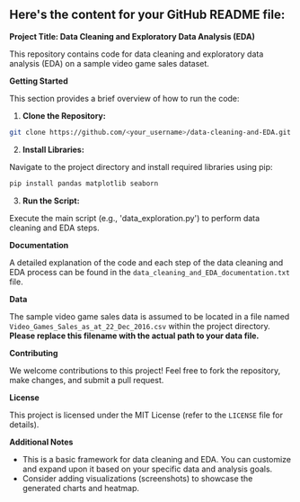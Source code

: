 ##  Here's the content for your GitHub README file:

**Project Title: Data Cleaning and Exploratory Data Analysis (EDA)**

This repository contains code for data cleaning and exploratory data analysis (EDA) on a sample video game sales dataset. 

**Getting Started**

This section provides a brief overview of how to run the code:

1. **Clone the Repository:**

```bash
git clone https://github.com/<your_username>/data-cleaning-and-EDA.git
```

2. **Install Libraries:**

Navigate to the project directory and install required libraries using pip:

```bash
pip install pandas matplotlib seaborn
```

3. **Run the Script:**

Execute the main script (e.g., 'data_exploration.py') to perform data cleaning and EDA steps. 

**Documentation**

A detailed explanation of the code and each step of the data cleaning and EDA process can be found in the `data_cleaning_and_EDA_documentation.txt` file.

**Data**

The sample video game sales data is assumed to be located in a file named `Video_Games_Sales_as_at_22_Dec_2016.csv` within the project directory.  **Please replace this filename with the actual path to your data file.**

**Contributing**

We welcome contributions to this project! Feel free to fork the repository, make changes, and submit a pull request.

**License**

This project is licensed under the MIT License (refer to the `LICENSE` file for details).

**Additional Notes**

- This is a basic framework for data cleaning and EDA. You can customize and expand upon it based on your specific data and analysis goals.
- Consider adding visualizations (screenshots) to showcase the generated charts and heatmap.
